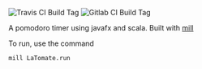 ![Travis CI Build Tag](https://travis-ci.com/markehammons/LaTomate.svg?branch=master)
![Gitlab CI Build Tag](https://bioemergences.eu/gitlab/mhammons/latomate/badges/master/build.svg)

A pomodoro timer using javafx and scala. Built with [mill](https://github.com/lihaoyi/mill)

To run, use the command

``
mill LaTomate.run
``